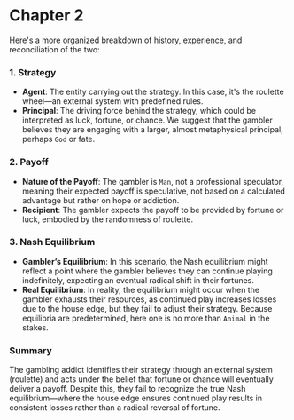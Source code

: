 # Chapter 2
Here's a more organized breakdown of history, experience, and reconciliation of the two:

### 1. **Strategy**
   - **Agent**: The entity carrying out the strategy. In this case, it's the roulette wheel—an external system with predefined rules.
   - **Principal**: The driving force behind the strategy, which could be interpreted as luck, fortune, or chance. We suggest that the gambler believes they are engaging with a larger, almost metaphysical principal, perhaps `God` or fate.

### 2. **Payoff**
   - **Nature of the Payoff**: The gambler is `Man`, not a professional speculator, meaning their expected payoff is speculative, not based on a calculated advantage but rather on hope or addiction.
   - **Recipient**: The gambler expects the payoff to be provided by fortune or luck, embodied by the randomness of roulette.

### 3. **Nash Equilibrium**
   - **Gambler’s Equilibrium**: In this scenario, the Nash equilibrium might reflect a point where the gambler believes they can continue playing indefinitely, expecting an eventual radical shift in their fortunes. 
   - **Real Equilibrium**: In reality, the equilibrium might occur when the gambler exhausts their resources, as continued play increases losses due to the house edge, but they fail to adjust their strategy. Because equilibria are predetermined, here one is no more than `Animal` in the stakes.

### Summary
The gambling addict identifies their strategy through an external system (roulette) and acts under the belief that fortune or chance will eventually deliver a payoff. Despite this, they fail to recognize the true Nash equilibrium—where the house edge ensures continued play results in consistent losses rather than a radical reversal of fortune.